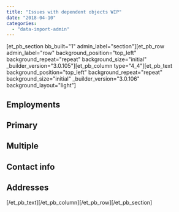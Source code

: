 ```yaml
---
title: "Issues with dependent objects WIP"
date: "2018-04-10"
categories: 
  - "data-import-admin"
---
```


\[et\_pb\_section bb\_built="1" admin\_label="section"\]\[et\_pb\_row admin\_label="row" background\_position="top\_left" background\_repeat="repeat" background\_size="initial" \_builder\_version="3.0.105"\]\[et\_pb\_column type="4\_4"\]\[et\_pb\_text background\_position="top\_left" background\_repeat="repeat" background\_size="initial" \_builder\_version="3.0.106" background\_layout="light"\]

## Employments

## Primary

## Multiple

## Contact info

## Addresses

\[/et\_pb\_text\]\[/et\_pb\_column\]\[/et\_pb\_row\]\[/et\_pb\_section\]
